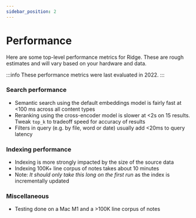 ```yaml
---
sidebar_position: 2
---
```


# Performance

Here are some top-level performance metrics for Ridge. These are rough estimates and will vary based on your hardware and data.

:::info
These performance metrics were last evaluated in 2022.
:::

### Search performance

- Semantic search using the default embeddings model is fairly fast at \<100 ms across all content types
- Reranking using the cross-encoder model is slower at \<2s on 15 results. Tweak `top_k` to tradeoff speed for accuracy of results
- Filters in query (e.g. by file, word or date) usually add \<20ms to query latency

### Indexing performance

- Indexing is more strongly impacted by the size of the source data
- Indexing 100K+ line corpus of notes takes about 10 minutes
- Note: *It should only take this long on the first run* as the index is incrementally updated

### Miscellaneous

- Testing done on a Mac M1 and a \>100K line corpus of notes
